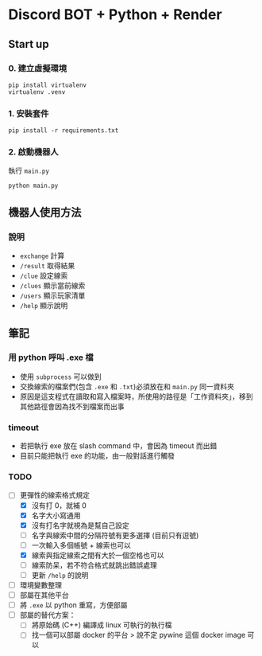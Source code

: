 # Discord BOT + Python + Render

## Start up
### 0. 建立虛擬環境
```
pip install virtualenv
virtualenv .venv
```

### 1. 安裝套件
```
pip install -r requirements.txt
```

### 2. 啟動機器人
執行 `main.py`
```
python main.py
```

## 機器人使用方法
### 說明
- `exchange` 計算
- `/result` 取得結果
- `/clue` 設定線索
- `/clues` 顯示當前線索
- `/users` 顯示玩家清單
- `/help` 顯示說明


## 筆記
### 用 python 呼叫 .exe 檔
- 使用 `subprocess` 可以做到
- 交換線索的檔案們(包含 `.exe` 和 `.txt`)必須放在和 `main.py` 同一資料夾
- 原因是這支程式在讀取和寫入檔案時，所使用的路徑是「工作資料夾」，移到其他路徑會因為找不到檔案而出事

### timeout 
- 若把執行 exe 放在 slash command 中，會因為 timeout 而出錯
- 目前只能把執行 exe 的功能，由一般對話進行觸發

### TODO
- [ ] 更彈性的線索格式規定
  - [x] 沒有打 0，就補 0
  - [x] 名字大小寫通用
  - [x] 沒有打名字就視為是幫自己設定
  - [ ] 名字與線索中間的分隔符號有更多選擇 (目前只有逗號)
  - [ ] 一次輸入多個帳號 + 線索也可以
  - [x] 線索與指定線索之間有大於一個空格也可以
  - [ ] 線索防呆，若不符合格式就跳出錯誤處理
  - [ ] 更新 `/help` 的說明
- [ ] 環境變數整理
- [ ] 部屬在其他平台
- [ ] 將 `.exe` 以 python 重寫，方便部屬
- [ ] 部屬的替代方案：
  - [ ] 將原始碼 (C++) 編譯成 linux 可執行的執行檔
  - [ ] 找一個可以部屬 docker 的平台
        > 說不定 pywine 這個 docker image 可以